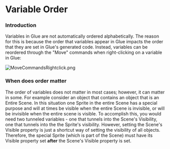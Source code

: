 # Variable Order

### Introduction

Variables in Glue are not automatically ordered alphabetically. The reason for this is because the order that variables appear in Glue impacts the order that they are set in Glue's generated code. Instead, variables can be reordered through the "Move" commands when right-clicking on a variable in Glue:

![MoveCommandsRightclick.png](../../.gitbook/assets/migrated\_media-MoveCommandsRightclick.png)

### When does order matter

The order of variables does not matter in most cases; however, it can matter in some. For example consider an object that contains an object that is an Entire Scene. In this situation one Sprite in the entire Scene has a special purpose and will at times be visible when the entire Scene is invisible, or will be invisible when the entire scene is visible. To accomplish this, you would need two tunneled variables - one that tunnels into the Scene's Visibility, one that tunnels into the the Sprite's visibility. However, setting the Scene's Visible property is just a shortcut way of setting the visibility of all objects. Therefore, the special Sprite (which is part of the Scene) must have its Visible property set **after** the Scene's Visible property is set.
